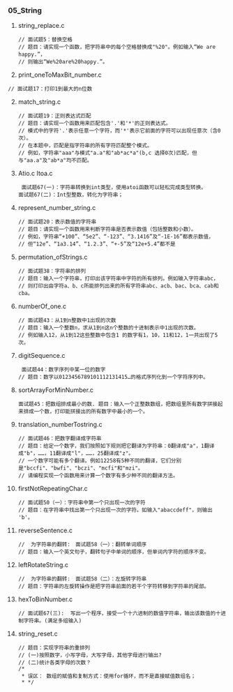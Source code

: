 ### 05_String

1. string_replace.c

   ```
   // 面试题5：替换空格
   // 题目：请实现一个函数，把字符串中的每个空格替换成"%20"。例如输入“We are happy.”，
   // 则输出“We%20are%20happy.”。
   ```

2.  print_oneToMaxBit_number.c

   ```
   // 面试题17：打印1到最大的n位数
   ```


2. match_string.c

   ```
   // 面试题19：正则表达式匹配
   // 题目：请实现一个函数用来匹配包含'.'和'*'的正则表达式。
   // 模式中的字符'.'表示任意一个字符，而'*'表示它前面的字符可以出现任意次（含0次）。
   // 在本题中，匹配是指字符串的所有字符匹配整个模式。
   // 例如，字符串"aaa"与模式"a.a"和"ab*ac*a"(b,c 选择0次)匹配，但与"aa.a"及"ab*a"均不匹配。
   ```

3. Atio.c  Itoa.c

   ```
    面试题67(一)：字符串转换到int类型，使用atoi函数可以轻松完成类型转换。 
   面试题67(二)：Int型整数，转化为字符串；
   ```

4. represent_number_string.c

   ```
   // 面试题20：表示数值的字符串
   // 题目：请实现一个函数用来判断字符串是否表示数值（包括整数和小数）。
   // 例如，字符串“+100”、“5e2”、“-123”、“3.1416”及“-1E-16”都表示数值，
   // 但“12e”、“1a3.14”、“1.2.3”、“+-5”及“12e+5.4”都不是
   ```

5. permutation_ofStrings.c

   ```
   // 面试题38：字符串的排列
   // 题目：输入一个字符串，打印出该字符串中字符的所有排列。例如输入字符串abc，
   // 则打印出由字符a、b、c所能排列出来的所有字符串abc、acb、bac、bca、cab和cba。
   ```

6. numberOf_one.c

   ```
   // 面试题43：从1到n整数中1出现的次数
   // 题目：输入一个整数n，求从1到n这n个整数的十进制表示中1出现的次数。
   // 例如输入12，从1到12这些整数中包含1 的数字有1，10，11和12，1一共出现了5次。
   ```

7. digitSequence.c

   ```
    面试题44：数字序列中某一位的数字
   // 题目：数字以0123456789101112131415…的格式序列化到一个字符序列中。
   ```

8. sortArrayForMinNumber.c

   ```
   面试题45：把数组排成最小的数. 题目：输入一个正整数数组，把数组里所有数字拼接起来排成一个数，打印能拼接出的所有数字中最小的一个。
   ```

9. translation_numberTostring.c

   ```
   // 面试题46：把数字翻译成字符串
   // 题目：给定一个数字，我们按照如下规则把它翻译为字符串：0翻译成"a"，1翻译成"b"，……，11翻译成"l"，……，25翻译成"z"。
   // 一个数字可能有多个翻译。例如12258有5种不同的翻译，它们分别是"bccfi"、"bwfi"、"bczi"、"mcfi"和"mzi"。
   // 请编程实现一个函数用来计算一个数字有多少种不同的翻译方法。
   ```

10. firstNotRepeatingChar.c

    ```
    // 面试题50（一）：字符串中第一个只出现一次的字符
    // 题目：在字符串中找出第一个只出现一次的字符。如输入"abaccdeff"，则输出 'b'。
    ```
    
11. reverseSentence.c

    ```
    //  为字符串的翻转:　面试题58（一）：翻转单词顺序
    // 题目：输入一个英文句子，翻转句子中单词的顺序，但单词内字符的顺序不变。
    ```
    
12. leftRotateString.c

    ```
    //  为字符串的翻转:　面试题58（二）：左旋转字符串
    // 题目：字符串的左旋转操作是把字符串前面的若干个字符转移到字符串的尾部。
    ```
  
13. hexToBinNumber.c

    ```
    // 面试题67(三):  写出一个程序，接受一个十六进制的数值字符串，输出该数值的十进制字符串。(满足多组输入)    
    ```
    
14. string_reset.c

    ```
    // 题目：实现字符串的重排列
    // (一)按照数字，小写字母，大写字母，其他字母进行输出?
    // (二)统计各类字母的次数？
    /*
     * 误区： 数组的赋值和复制方式：使用for循环，而不是直接赋值数组名；
     * */
    ```

    
